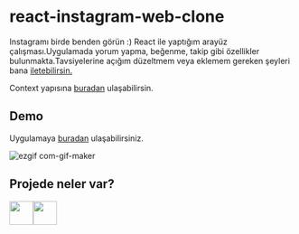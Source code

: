 # react-instagram-web-clone

Instagramı birde benden görün :) React ile yaptığım arayüz çalışması.Uygulamada yorum yapma, beğenme, takip gibi özellikler bulunmakta.Tavsiyelerine açığım düzeltmem veya eklemem gereken şeyleri bana [iletebilirsin.](https://twitter.com/safvanavci)

Context yapısına [buradan](https://github.com/safvanavci/react-instagram-web-clone/tree/context) ulaşabilirsin.



## Demo

Uygulamaya [buradan](https://react-instagram-clone-avci.netlify.app/) ulaşabilirsiniz.


![ezgif com-gif-maker](https://user-images.githubusercontent.com/43886857/199075099-e2936f0a-73d1-4f2a-b05c-e94f03d919b4.gif)


## Projede neler var?
[<img width="42" src="https://upload.wikimedia.org/wikipedia/commons/d/d5/Tailwind_CSS_Logo.svg">](https://tailwindcss.com/)[<img width="42" src="https://upload.wikimedia.org/wikipedia/commons/a/a7/React-icon.svg">](https://reactjs.org/)

